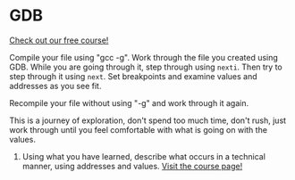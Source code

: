 # GDB

[Check out our free course!](https://academy.hoppersroppers.org/mod/page/view.php?id=995)

Compile your file using "gcc -g". Work through the file you created using GDB. While you are going through it, step  through using `nexti`. Then try to step through it using `next`. Set breakpoints and examine values and addresses as you see fit.

Recompile your file without using "-g" and work through it again. 

This is a journey of exploration, don't spend too much time, don't rush, just work through until you feel comfortable with what is going on with the values. 

1. Using what you have learned, describe what occurs in a technical manner, using addresses and values. 
[Visit the course page!](https://academy.hoppersroppers.org/mod/assign/view.php?id=995)
